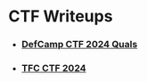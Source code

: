 # CTF Writeups
- ### [DefCamp CTF 2024 Quals](https://github.com/raul-dunca/DefCamp-CTF-2024-Quals)
- ### [TFC CTF 2024](https://github.com/raul-dunca/TFC-CTF-2024)
